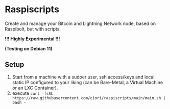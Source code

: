 # Raspiscripts

Create and manage your Bitcoin and Lightning Network node, based on Raspibolt, but with scripts.

**!!! Highly Experimental !!!**

**(Testing on Debian 11)**

## Setup

1. Start from a machine with a sudoer user, ssh access/keys and local static IP configured to your liking (can be Bare-Metal, a Virtual Machine or an LXC Container).
2. execute `curl -fsSL https://raw.githubusercontent.com/ciori/raspiscripts/main/main.sh | bash -`
